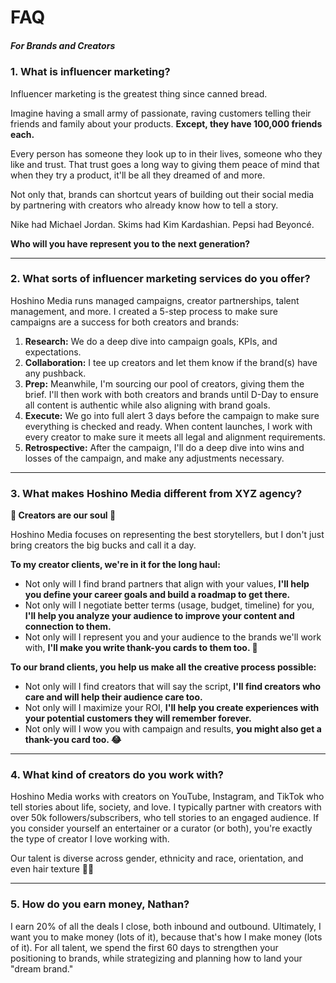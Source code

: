 # FAQ

##### For Brands and Creators

### 1. What is influencer marketing?

Influencer marketing is the greatest thing since canned bread.

Imagine having a small army of passionate, raving customers telling their friends and family about your products.
**Except, they have 100,000 friends each.**

Every person has someone they look up to in their lives, someone who they like and trust. That trust goes a long way to giving them peace of mind that when they try a product, it'll be all they dreamed of and more.

Not only that, brands can shortcut years of building out their social media by partnering with creators who already know how to tell a story.

Nike had Michael Jordan.
Skims had Kim Kardashian.
Pepsi had Beyoncé.

**Who will you have represent you to the next generation?**

---

### 2. What sorts of influencer marketing services do you offer?

Hoshino Media runs managed campaigns, creator partnerships, talent management, and more. I created a 5-step process to make sure campaigns are a success for both creators and brands:

1.  **Research:** We do a deep dive into campaign goals, KPIs, and expectations.
2.  **Collaboration:** I tee up creators and let them know if the brand(s) have any pushback.
3.  **Prep:** Meanwhile, I'm sourcing our pool of creators, giving them the brief. I'll then work with both creators and brands until D-Day to ensure all content is authentic while also aligning with brand goals.
4.  **Execute:** We go into full alert 3 days before the campaign to make sure everything is checked and ready. When content launches, I work with every creator to make sure it meets all legal and alignment requirements.
5.  **Retrospective:** After the campaign, I'll do a deep dive into wins and losses of the campaign, and make any adjustments necessary.

---

### 3. What makes Hoshino Media different from XYZ agency?

**💖 Creators are our soul 💖**

Hoshino Media focuses on representing the best storytellers, but I don't just bring creators the big bucks and call it a day.

**To my creator clients, we're in it for the long haul:**

- Not only will I find brand partners that align with your values,
  **I'll help you define your career goals and build a roadmap to get there.**
- Not only will I negotiate better terms (usage, budget, timeline) for you,
  **I'll help you analyze your audience to improve your content and connection to them.**
- Not only will I represent you and your audience to the brands we'll work with,
  **I'll make you write thank-you cards to them too. 📝**

**To our brand clients, you help us make all the creative process possible:**

- Not only will I find creators that will say the script,
  **I'll find creators who care and will help their audience care too.**
- Not only will I maximize your ROI,
  **I'll help you create experiences with your potential customers they will remember forever.**
- Not only will I wow you with campaign and results,
  **you might also get a thank-you card too. 😂**

---

### 4. What kind of creators do you work with?

Hoshino Media works with creators on YouTube, Instagram, and TikTok who tell stories about life, society, and love. I typically partner with creators with over 50k followers/subscribers, who tell stories to an engaged audience.
If you consider yourself an entertainer or a curator (or both), you're exactly the type of creator I love working with.

Our talent is diverse across gender, ethnicity and race, orientation, and even hair texture 💇‍♀️

---

### 5. How do you earn money, Nathan?

I earn 20% of all the deals I close, both inbound and outbound.
Ultimately, I want you to make money (lots of it), because that's how I make money (lots of it).
For all talent, we spend the first 60 days to strengthen your positioning to brands, while strategizing and planning how to land your "dream brand."
